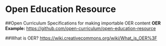 # Open Education Resource

##Open Curriculum Specifications for making importable OER content
**OER Example:** https://github.com/open-curriculum/open-education-resource

##What is OER?
https://wiki.creativecommons.org/wiki/What_is_OER%3F
